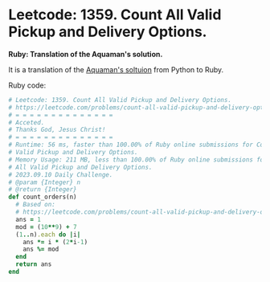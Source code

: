 # Leetcode: 1359. Count All Valid Pickup and Delivery Options.


**Ruby: Translation of the Aquaman's solution.**

It is a translation of the [Aquaman's soltuion](https://leetcode.com/problems/count-all-valid-pickup-and-delivery-options/discuss/516941/Python-O(n)-with-detailed-explanations) from Python to Ruby.

Ruby code:
```Ruby
# Leetcode: 1359. Count All Valid Pickup and Delivery Options.
# https://leetcode.com/problems/count-all-valid-pickup-and-delivery-options/
# = = = = = = = = = = = = = =
# Acceted.
# Thanks God, Jesus Christ!
# = = = = = = = = = = = = = =
# Runtime: 56 ms, faster than 100.00% of Ruby online submissions for Count All
# Valid Pickup and Delivery Options.
# Memory Usage: 211 MB, less than 100.00% of Ruby online submissions for Count
# All Valid Pickup and Delivery Options.
# 2023.09.10 Daily Challenge.
# @param {Integer} n
# @return {Integer}
def count_orders(n)
  # Based on:
  # https://leetcode.com/problems/count-all-valid-pickup-and-delivery-options/discuss/516941/Python-O(n)-with-detailed-explanations
  ans = 1
  mod = (10**9) + 7
  (1..n).each do |i|
    ans *= i * (2*i-1)
    ans %= mod
  end
  return ans
end
```
